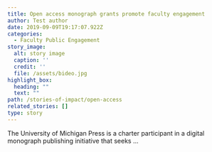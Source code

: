 ```yaml
---
title: Open access monograph grants promote faculty engagement
author: Test author
date: 2019-09-09T19:17:07.922Z
categories:
  - Faculty Public Engagement
story_image:
  alt: story image
  caption: ''
  credit: ''
  file: /assets/bideo.jpg
highlight_box:
  heading: ""
  text: ""
path: /stories-of-impact/open-access
related_stories: []
type: story
---
```

The University of Michigan Press is a charter participant in a digital monograph publishing initiative that seeks ...
